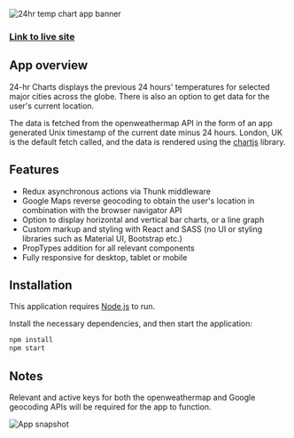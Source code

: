 ![24hr temp chart app banner](https://i.ibb.co/PrdGb3h/github-readme-charts-banner.png)

### [Link to live site](https://24hourcharts.darshdhillon.co.uk/)

## App overview

24-hr Charts displays the previous 24 hours' temperatures for selected major cities across the globe. There is also an option to get data for the user's current location.

The data is fetched from the openweathermap API in the form of an app generated Unix timestamp of the current date minus 24 hours. London, UK is the default fetch called, and the data is rendered using the [chartjs](https://www.chartjs.org/) library.

## Features

- Redux asynchronous actions via Thunk middleware
- Google Maps reverse geocoding to obtain the user's location in combination with the browser navigator API
- Option to display horizontal and vertical bar charts, or a line graph
- Custom markup and styling with React and SASS (no UI or styling libraries such as Material UI, Bootstrap etc.)
- PropTypes addition for all relevant components
- Fully responsive for desktop, tablet or mobile

## Installation

This application requires [Node.js](https://nodejs.org/) to run.

Install the necessary dependencies, and then start the application:

```sh
npm install
npm start
```

## Notes

Relevant and active keys for both the openweathermap and Google geocoding APIs will be required for the app to function.

![App snapshot](https://i.ibb.co/kG7MPdw/Readme-upload.png)
